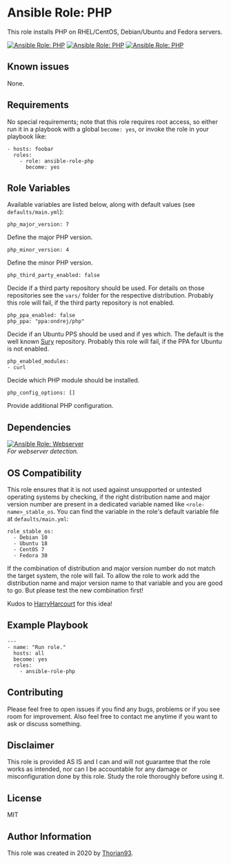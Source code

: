 # Ansible Role: PHP

This role installs PHP on RHEL/CentOS, Debian/Ubuntu and Fedora servers.

[![Ansible Role: PHP](https://img.shields.io/ansible/role/51303?style=flat-square)](https://galaxy.ansible.com/thorian93/ansible_role_php)
[![Ansible Role: PHP](https://img.shields.io/ansible/quality/51303?style=flat-square)](https://galaxy.ansible.com/thorian93/ansible_role_php)
[![Ansible Role: PHP](https://img.shields.io/ansible/role/d/51303?style=flat-square)](https://galaxy.ansible.com/thorian93/ansible_role_php)

## Known issues

None.

## Requirements

No special requirements; note that this role requires root access, so either run it in a playbook with a global `become: yes`, or invoke the role in your playbook like:

    - hosts: foobar
      roles:
        - role: ansible-role-php
          become: yes

## Role Variables

Available variables are listed below, along with default values (see `defaults/main.yml`):

    php_major_version: 7

Define the major PHP version.

    php_minor_version: 4

Define the minor PHP version.

    php_third_party_enabled: false

Decide if a third party repository should be used. For details on those repositories see the `vars/` folder for the respective distribution. Probably this role will fail, if the third party repository is not enabled.

    php_ppa_enabled: false
    php_ppa: "ppa:ondrej/php"

Decide if an Ubuntu PPS should be used and if yes which. The default is the well known [Sury](https://deb.sury.org/) repository. Probably this role will fail, if the PPA for Ubuntu is not enabled.

    php_enabled_modules:
    - curl

Decide which PHP module should be installed.

    php_config_options: []

Provide additional PHP configuration.

## Dependencies

[![Ansible Role: Webserver](https://img.shields.io/ansible/role/51301?style=flat-square)](https://galaxy.ansible.com/thorian93/ansible_role_webserver)</br>
*For webserver detection.*

## OS Compatibility

This role ensures that it is not used against unsupported or untested operating systems by checking, if the right distribution name and major version number are present in a dedicated variable named like `<role-name>_stable_os`. You can find the variable in the role's default variable file at `defaults/main.yml`:

    role_stable_os:
      - Debian 10
      - Ubuntu 18
      - CentOS 7
      - Fedora 30

If the combination of distribution and major version number do not match the target system, the role will fail. To allow the role to work add the distribution name and major version name to that variable and you are good to go. But please test the new combination first!

Kudos to [HarryHarcourt](https://github.com/HarryHarcourt) for this idea!

## Example Playbook

    ---
    - name: "Run role."
      hosts: all
      become: yes
      roles:
        - ansible-role-php

## Contributing

Please feel free to open issues if you find any bugs, problems or if you see room for improvement. Also feel free to contact me anytime if you want to ask or discuss something.

## Disclaimer

This role is provided AS IS and I can and will not guarantee that the role works as intended, nor can I be accountable for any damage or misconfiguration done by this role. Study the role thoroughly before using it.

## License

MIT

## Author Information

This role was created in 2020 by [Thorian93](http://thorian93.de/).
